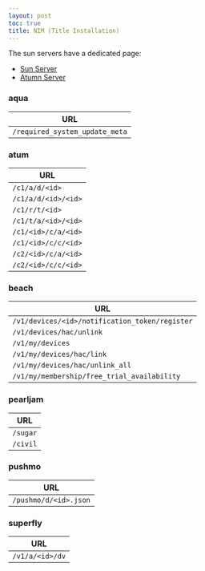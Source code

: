 ```yaml
---
layout: post
toc: true
title: NIM (Title Installation)
---
```


The sun servers have a dedicated page:
* [Sun Server](/docs/switch/sun)
* [Atumn Server](/docs/switch/atumn)

### aqua

| URL                            |
|--------------------------------|
| `/required_system_update_meta` |

### atum

| URL                 |
|---------------------|
| `/c1/a/d/<id>`      |
| `/c1/a/d/<id>/<id>` |
| `/c1/r/t/<id>`      |
| `/c1/t/a/<id>/<id>` |
| `/c1/<id>/c/a/<id>` |
| `/c1/<id>/c/c/<id>` |
| `/c2/<id>/c/a/<id>` |
| `/c2/<id>/c/c/<id>` |

### beach

| URL                                            |
|------------------------------------------------|
| `/v1/devices/<id>/notification_token/register` |
| `/v1/devices/hac/unlink`                       |
| `/v1/my/devices`                               |
| `/v1/my/devices/hac/link`                      |
| `/v1/my/devices/hac/unlink_all`                |
| `/v1/my/membership/free_trial_availability`    |

### pearljam

| URL      |
|----------|
| `/sugar` |
| `/civil` |

### pushmo

| URL                   |
|-----------------------|
| `/pushmo/d/<id>.json` |

### superfly

| URL             |
|-----------------|
| `/v1/a/<id>/dv` |
